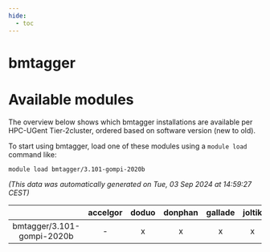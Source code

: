 ```yaml
---
hide:
  - toc
---
```


bmtagger
========

# Available modules


The overview below shows which bmtagger installations are available per HPC-UGent Tier-2cluster, ordered based on software version (new to old).

To start using bmtagger, load one of these modules using a `module load` command like:

```shell
module load bmtagger/3.101-gompi-2020b
```

*(This data was automatically generated on Tue, 03 Sep 2024 at 14:59:27 CEST)*  

| |accelgor|doduo|donphan|gallade|joltik|shinx|skitty|
| :---: | :---: | :---: | :---: | :---: | :---: | :---: | :---: |
|bmtagger/3.101-gompi-2020b|-|x|x|x|x|-|x|
